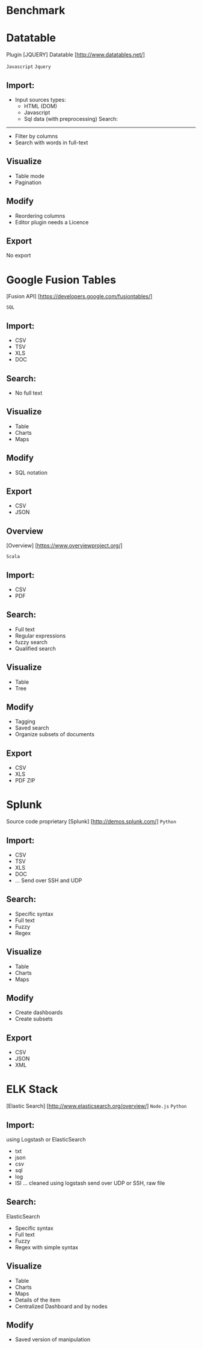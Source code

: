 Benchmark
=

Datatable
===
Plugin [JQUERY] Datatable [http://www.datatables.net/]

`Javascript` `Jquery`

Import:
-----------------
- Input sources types:
	- HTML (DOM)
	- Javascript
	- Sql data (with preprocessing)
Search:
-----------------
- Filter by columns
- Search with words in full-text

Visualize
--------------------
- Table mode
- Pagination

Modify
-----------------
- Reordering columns
- Editor plugin needs a Licence

Export
-------------------
No export

 	
Google Fusion Tables
===
[Fusion API] [https://developers.google.com/fusiontables/]

`SQL`

Import:
-----------------
- CSV
- TSV
- XLS
- DOC

Search:
-----------------
- No full text

Visualize
--------------------
- Table
- Charts
- Maps

Modify
-----------------
- SQL notation

Export
-----------------
- CSV
- JSON

Overview
-----
[Overview] [https://www.overviewproject.org/]

`Scala`

Import:
-----------------
- CSV
- PDF

Search:
-----------------
- Full text
- Regular expressions 
- fuzzy search
- Qualified search

Visualize
--------------------
- Table
- Tree

Modify
-----------------
- Tagging
- Saved search
- Organize subsets of documents


Export
-----------------
- CSV
- XLS
- PDF ZIP

Splunk
===
Source code proprietary
[Splunk] [http://demos.splunk.com/]
`Python`

Import:
-----------------
- CSV
- TSV
- XLS
- DOC
- ...
Send over SSH and UDP

Search:
-----------------
- Specific syntax
- Full text
- Fuzzy
- Regex

Visualize
--------------------
- Table
- Charts
- Maps

Modify
-----------------
- Create dashboards
- Create subsets

Export
-----------------
- CSV
- JSON
- XML

ELK Stack
===
[Elastic Search] [http://www.elasticsearch.org/overview/]
`Node.js`
`Python`

Import:
-----------------
using Logstash or ElasticSearch 
- txt
- json
- csv
- sql
- log
- ISI
...
cleaned using logstash
send over UDP or SSH, raw file

Search:
-----------------
ElasticSearch
- Specific syntax
- Full text
- Fuzzy
- Regex
with simple syntax

Visualize
--------------------
- Table
- Charts
- Maps
- Details of the item
- Centralized Dashboard and by nodes

Modify
--------------------
- Saved version of manipulation
